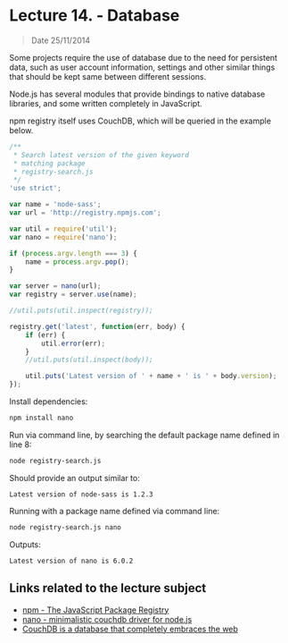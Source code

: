 # Lecture 14. - Database

> Date 25/11/2014

Some projects require the use of database due to the need for persistent data,
such as user account information, settings and other similar things that should be
kept same between different sessions.

Node.js has several modules that provide bindings to native database libraries, and
some written completely in JavaScript.

npm registry itself uses CouchDB, which will be queried in the example below.

```js
/**
 * Search latest version of the given keyword
 * matching package
 * registry-search.js
 */
'use strict';

var name = 'node-sass';
var url = 'http://registry.npmjs.com';

var util = require('util');
var nano = require('nano');

if (process.argv.length === 3) {
	name = process.argv.pop();
}

var server = nano(url);
var registry = server.use(name);

//util.puts(util.inspect(registry));

registry.get('latest', function(err, body) {
	if (err) {
		util.error(err);
	}
	//util.puts(util.inspect(body));

	util.puts('Latest version of ' + name + ' is ' + body.version);
});
```

Install dependencies:

```sh
npm install nano
```

Run via command line, by searching the default package name defined in line 8:

```sh
node registry-search.js
```

Should provide an output similar to:

```
Latest version of node-sass is 1.2.3
```

Running with a package name defined via command line:

```sh
node registry-search.js nano
```

Outputs:

```
Latest version of nano is 6.0.2
```

## Links related to the lecture subject

* [npm - The JavaScript Package Registry](https://docs.npmjs.com/misc/registry "The JavaScript Package Registry")
* [nano - minimalistic couchdb driver for node.js](https://www.npmjs.com/package/nano "minimalistic couchdb driver for node.js")
* [CouchDB is a database that completely embraces the web](http://couchdb.apache.org/ "CouchDB is a database that completely embraces the web")
